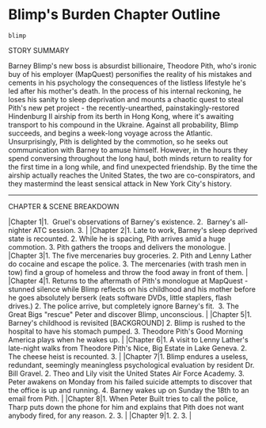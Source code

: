 # Blimp's Burden Chapter Outline

`blimp`

STORY SUMMARY

Barney Blimp's new boss is absurdist billionaire, Theodore Pith, who's ironic buy of his employer (MapQuest) personifies the reality of his mistakes and cements in his psychology the consequences of the listless lifestyle he's led after his mother's death. In the process of his internal reckoning, he loses his sanity to sleep deprivation and mounts a chaotic quest to steal Pith's new pet project - the recently-unearthed, painstakingly-restored Hindenburg II airship from its berth in Hong Kong, where it's awaiting transport to his compound in the Ukraine. Against all probability, Blimp succeeds, and begins a week-long voyage across the Atlantic. Unsurprisingly, Pith is delighted by the commotion, so he seeks out communication with Barney to amuse himself. However, in the hours they spend conversing throughout the long haul, both minds return to reality for the first time in a long while, and find unexpected friendship. By the time the airship actually reaches the United States, the two are co-conspirators, and they mastermind the least sensical attack in New York City's history.

---

CHAPTER & SCENE BREAKDOWN

|Chapter 1|1.  Gruel's observations of Barney's existence.
2.  Barney's all-nighter ATC session.
3.
                                                                                                                                                                                                                                                              |
|Chapter 2|1. Late to work, Barney's sleep deprived state is recounted.
2. While he is spacing, Pith arrives amid a huge commotion.
3. Pith gathers the troops and delivers the monologue.
                                                                                                                                                                       |
|Chapter 3|1. The five mercenaries buy groceries.
2. Pith and Lenny Lather do cocaine and escape the police.
3. The mercenaries (with trash men in tow) find a group of homeless and throw the food away in front of them.
                                                                                                                                       |
|Chapter 4|1. Returns to the aftermath of Pith's monologue at MapQuest - stunned silence while Blimp reflects on his childhood and his mother before he goes absolutely berserk (eats software DVDs, little staplers, flash drives.)
2. The police arrive, but completely ignore Barney's fit. 
3. The Great Bigs "rescue" Peter and discover Blimp, unconscious.
|
|Chapter 5|1. Barney's childhood is revisited [BACKGROUND]
2. Blimp is rushed to the hospital to have his stomach pumped.
3. Theodore Pith's Good Morning America plays when he wakes up.
                                                                                                                                                                        |
|Chapter 6|1. A visit to Lenny Lather's late-night walks from Theodore Pith's Nice, Big Estate in Lake Geneva.
2. The cheese heist is recounted.
3.
                                                                                                                                                                                                              |
|Chapter 7|1. Blimp endures a useless, redundant, seemingly meaningless psychological evaluation by resident Dr. Bill Gravel.
2. Theo and Lily visit the United States Air Force Academy.
3. Peter awakens on Monday from his failed suicide attempts to discover that the office is up and running.
4. Barney wakes up on Sunday the 18th to an email from Pith.
 |
|Chapter 8|1. When Peter Built tries to call the police, Tharp puts down the phone for him and explains that Pith does not want anybody fired, for any reason.
2. 
3.
                                                                                                                                                                                            |
|Chapter 9|1. 
2. 
3.
                                                                                                                                                                                                                                                                                                                                            |
